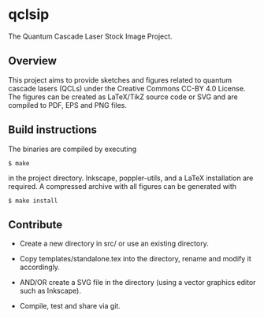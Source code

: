 # qclsip

The Quantum Cascade Laser Stock Image Project.

Overview
--------------------

This project aims to provide sketches and figures related to quantum cascade
lasers (QCLs) under the Creative Commons CC-BY 4.0 License. The figures can
be created as LaTeX/TikZ source code or SVG and are compiled to PDF, EPS
and PNG files.

Build instructions
--------------------

The binaries are compiled by executing

    $ make

in the project directory. Inkscape, poppler-utils, and a LaTeX installation
are required. A compressed archive with all figures can be generated with

    $ make install

Contribute
--------------------

- Create a new directory in src/ or use an existing directory.

- Copy templates/standalone.tex into the directory, rename and modify it
  accordingly.

- AND/OR create a SVG file in the directory (using a vector graphics editor
  such as Inkscape).

- Compile, test and share via git.
